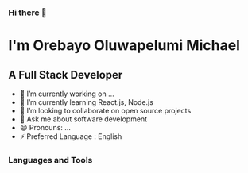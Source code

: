 ### Hi there 👋

# I'm Orebayo Oluwapelumi Michael
## A Full Stack Developer

- 🔭 I’m currently working on ...
- 🌱 I’m currently learning React.js, Node.js
- 👯 I’m looking to collaborate on open source projects
- 💬 Ask me about software development 
- 😄 Pronouns: ...
- ⚡ Preferred Language : English

### Languages and Tools

